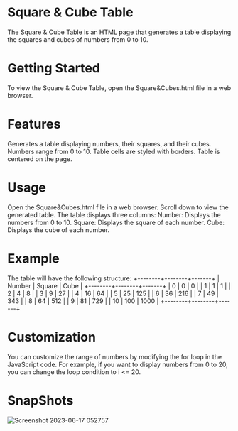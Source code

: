 # Square & Cube Table
  The Square & Cube Table is an HTML page that generates a table displaying the squares and cubes of numbers from 0 to 10.

# Getting Started
  To view the Square & Cube Table, open the Square&Cubes.html file in a web browser.

# Features
  Generates a table displaying numbers, their squares, and their cubes.
  Numbers range from 0 to 10.
  Table cells are styled with borders.
  Table is centered on the page.

# Usage
  Open the Square&Cubes.html file in a web browser.
  Scroll down to view the generated table.
  The table displays three columns:
  Number: Displays the numbers from 0 to 10.
  Square: Displays the square of each number.
  Cube: Displays the cube of each number.

# Example
The table will have the following structure:
+--------+--------+-------+
| Number | Square | Cube  |
+--------+--------+-------+
|   0    |   0    |   0   |
|   1    |   1    |   1   |
|   2    |   4    |   8   |
|   3    |   9    |  27   |
|   4    |  16    |  64   |
|   5    |  25    | 125   |
|   6    |  36    | 216   |
|   7    |  49    | 343   |
|   8    |  64    | 512   |
|   9    |  81    | 729   |
|   10   |  100   | 1000  |
+--------+--------+-------+

# Customization
  You can customize the range of numbers by modifying the for loop in the JavaScript code. For example, if you want to display numbers    from 0 to 20, you can change the loop condition to i <= 20.

# SnapShots
![Screenshot 2023-06-17 052757](https://github.com/channaveer24/WT_Assignment/assets/118630837/02195e1e-41a5-4040-bb2f-8dfc879facb9)



